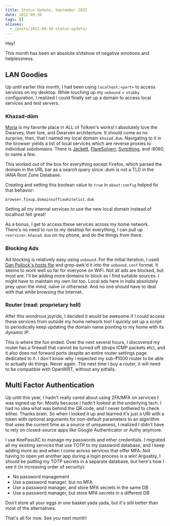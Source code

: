 ```yaml
---
title: Status Update, September 2022
date: 2022-09-30
tags: []
aliases:
  - /posts/2022-09-30-status-update/
---
```


Hey!

This month has been an absolute shitshow of negative emotions and helplessness.

## LAN Goodies

Up until earlier this month, I had been using `localhost:<port>` to access services on my desktop. While touching up my `unbound` + `stubby` configuration, I realized I could finally set up a domain to access local services and test servers.

### Khazad-dûm

[Moria](https://en.wikipedia.org/wiki/Moria,_Middle-earth) is my favorite place in ALL of Tolkien's works! I absolutely love the Dwarves, their lore, and Dwarven architecture. It should come as no surprise, then, that I named my local domain `khazad.dum`. Navigating to it in the browser yields a list of local services which are reverse proxies to individual subdomains. There is [Jackett](https://github.com/Jackett/Jackett), [FlareSolverr](https://github.com/FlareSolverr/FlareSolverr), [Syncthing](https://github.com/syncthing/syncthing/), and :8080, to name a few.

This worked out of the box for everything except Firefox, which parsed the domain in the URL bar as a search query since .dum is not a TLD in the IANA Root Zone Database.

Creating and setting this boolean value to `true` in `about:config` helped fix that behavior:

```
browser.fixup.domainsuffixwhitelist.dum
```

Setting all my internal services to use the new local domain instead of localhost felt great!

As a bonus, I get to access these services across my home network. There's no need to run to my desktop for everything, I can pull up `<service>.khazad.dum` on my phone, and do the things from there.

### Blocking Ads

Ad blocking is relatively easy using `unbound`. For the initial iteration, I used [Dan Pollock's hosts file](https://someonewhocares.org/hosts/hosts) and grep-awk'd it into the `unbound.conf` format. It seems to work well so far for everyone on WiFi. Not all ads are blocked, but most are. I'll be adding more domains to block as I find suitable sources. I might have to maintain my own list too. Local ads here in India absolutely prey upon the mind, naïve or otherwise. And no one should have to deal with that while browsing the Internet.

### Router (read: proprietary hell)

After this wondrous joyride, I decided it would be awesome if I could access these services from outside my home network too! I quickly set up a script to periodically keep updating the domain name pointing to my home with its dynamic IP.

This is where the fun ended. Over the next several hours, I discovered my router has a firewall that cannot be turned off (drops ICMP packets etc), and it also does not forward ports despite an entire router settings page dedicated to it. I don't know why I expected my sub-₹1000 router to be able to actually do things. Never again. The next time I buy a router, it will need to be compatible with OpenWRT, without any pitfalls.

## Multi Factor Authentication

Up until this year, I hadn't really cared about using 2FA/MFA on services I was signed up for. Mostly because I hadn't looked at the underlying tech. I had no idea what was behind the QR code, and I never bothered to check either. Thanks brain. So when I looked it up and learned it's just a URI with a token with optional arguments for non-default parameters to an algorithm that uses the current time as a source of uniqueness, I realized I didn't have to rely on closed-source apps like Google Authenticator or Authy anymore.

I use KeePassXC to manage my passwords and other credentials. I migrated all my existing services that use TOTP to my password database, and I keep adding more as and when I come across services that offer MFA. Not having to open yet another app during a login process is a win! Arguably, I should be putting my TOTP secrets in a separate database, but here's how I see it (in increasing order of security):

- No password management
- Use a password manager, but no MFA
- Use a password manager, and store MFA secrets in the same DB
- Use a password manager, but store MFA secrets in a different DB

Don't store all your eggs in one basket yada yada, but it's still better than most of the alternatives.

That's all for now. See you next month!

